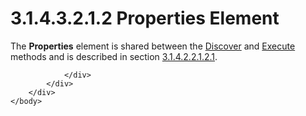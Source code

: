 <html dir="LTR" xmlns:mshelp="http://msdn.microsoft.com/mshelp" xmlns:ddue="http://ddue.schemas.microsoft.com/authoring/2003/5" xmlns:xlink="http://www.w3.org/1999/xlink" xmlns:tool="http://www.microsoft.com/tooltip">
    <head>
        <meta http-equiv="Content-Type" content="text/html; CHARSET=utf-8"></meta>
        <meta name="save" content="history"></meta>
        <title>3.1.4.3.2.1.2 Properties Element</title>
        <xml>
            <mshelp:toctitle title="3.1.4.3.2.1.2 Properties Element"></mshelp:toctitle>
            <mshelp:rltitle title="[MS-SSAS]: Properties Element"></mshelp:rltitle>
            <mshelp:keyword index="A" term="0dc1c3d0-aba1-438e-a38e-82f9a54339b2"></mshelp:keyword>
            <mshelp:attr name="DCSext.ContentType" value="open specification"></mshelp:attr>
            <mshelp:attr name="AssetID" value="0dc1c3d0-aba1-438e-a38e-82f9a54339b2"></mshelp:attr>
            <mshelp:attr name="TopicType" value="kbRef"></mshelp:attr>
            <mshelp:attr name="DCSext.Title" value="[MS-SSAS]: Properties Element" />
        </xml>
    </head>
    <body>
        <div id="header">
            <h1 class="heading">3.1.4.3.2.1.2 Properties Element</h1>
        </div>
        <div id="mainSection">
            <div id="mainBody">
                <div id="allHistory" class="saveHistory"></div>
                <div id="sectionSection0" class="section" name="collapseableSection">
                    

<p>The <b>Properties</b> element is shared between the <a href="b1bb43da-8a61-4ba3-8f27-6816f9bbe0a8.html">Discover</a> and <a href="d4fc7522-6b6a-4716-b90b-61d39843911d.html">Execute</a> methods and is
described in section <a href="52e0b880-e2ff-49cd-b42e-db99b39faa54.html">3.1.4.2.2.1.2.1</a>.</p>


                </div>
            </div>
        </div>
    </body>
</html>